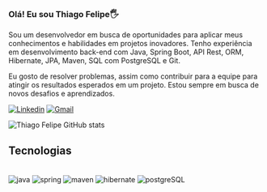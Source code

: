 ### Olá! Eu sou Thiago Felipe🖐️

Sou um desenvolvedor em busca de oportunidades para aplicar meus conhecimentos e habilidades em projetos inovadores. Tenho experiência em desenvolvimento back-end com Java, Spring Boot, API Rest, ORM, Hibernate, JPA, Maven, SQL com PostgreSQL e Git.

Eu gosto de resolver problemas, assim como contribuir para a equipe para atingir os resultados esperados em um projeto. Estou sempre em busca de novos desafios e aprendizados.

[![Linkedin](https://img.shields.io/badge/LinkedIn-0077B5?style=for-the-badge&logo=linkedin&logoColor=white)](https://www.linkedin.com/in/thiago-felipe-de-oliveira/)
[![Gmail](https://img.shields.io/badge/Gmail-D14836?style=for-the-badge&logo=gmail&logoColor=white)](mailto:thiagofel9719@gmail.com)

![Thiago Felipe GitHub stats](https://github-readme-stats.vercel.app/api?username=thiagofelipedev&show_icons=true&theme=radical)

## Tecnologias

<div style="display: inline_block"><br/>
    <img align="center" alt="java" src="https://img.shields.io/badge/Java-ED8B00?style=for-the-badge&logo=openjdk&logoColor=white" />
    <img align="center" alt="spring" src="https://img.shields.io/badge/Spring-6DB33F?style=for-the-badge&logo=spring&logoColor=white" />
    <img align="center" alt="maven" src="https://img.shields.io/badge/Apache%20Maven-C71A36?style=for-the-badge&logo=Apache%20Maven&logoColor=white" />
    <img align="center" alt="hibernate" src="https://img.shields.io/badge/Hibernate-59666C?style=for-the-badge&logo=Hibernate&logoColor=white" />
    <img align="center" alt="postgreSQL" src="https://img.shields.io/badge/PostgreSQL-316192?style=for-the-badge&logo=postgresql&logoColor=white" />
</div>
